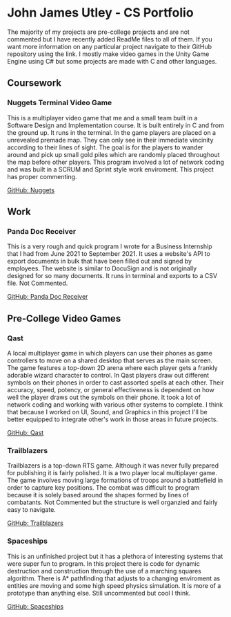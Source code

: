 # John James Utley - CS Portfolio

The majority of my projects are pre-college projects and are not commented but I have recently added ReadMe files to all of them. If you want more information on any particular project navigate to their GitHub repository using the link. I mostly make video games in the Unity Game Engine using C# but some projects are made with C and other languages.

## Coursework

### Nuggets Terminal Video Game
This is a multiplayer video game that me and a small team built in a Software Design and Implementation course. It is built entirely in C and from the ground up. It runs in the terminal. In the game players are placed on a unrevealed premade map. They can only see in their immediate vincinity according to their lines of sight. The goal is for the players to wander around and pick up small gold piles which are randomly placed throughout the map before other players. This program involved a lot of network coding and was built in a SCRUM and Sprint style work enviroment. This project has proper commenting.

[GitHub: Nuggets](https://github.com/cs50spring2021/nuggets-nunchuck-buccaneer)

## Work
### Panda Doc Receiver
This is a very rough and quick program I wrote for a Business Internship that I had from June 2021 to September 2021. It uses a website's API to export documents in bulk that have been filled out and signed by employees. The website is similar to DocuSign and is not originally designed for so many documents. It runs in terminal and exports to a CSV file. Not Commented.

[GitHub: Panda Doc Receiver](https://github.com/JohnJamesUtley/Panda-Doc-Receiver)

## Pre-College Video Games

### Qast
A local multiplayer game in which players can use their phones as game controllers to move on a shared desktop that serves as the main screen. The game features a top-down 2D arena where each player gets a frankly adorable wizard character to control. In Qast players draw out different symbols on their phones in order to cast assorted spells at each other. Their accuracy, speed, potency, or general effectiveness is dependent on how well the player draws out the symbols on their phone. It took a lot of network coding and working with various other systems to complete. I think that because I worked on UI, Sound, and Graphics in this project I'll be better equipped to integrate other's work in those areas in  future projects.

[GitHub: Qast](https://github.com/JohnJamesUtley/Qast)


### Trailblazers
Trailblazers is a top-down RTS game. Although it was never fully prepared for publishing it is fairly polished. It is a two player local multiplayer game. The game involves moving large formations of troops around a battlefield in order to capture key positions. The combat was difficult to program because it is solely based around the shapes formed by lines of combatants. Not Commented but the structure is well organzied and fairly easy to navigate.

[GitHub: Trailblazers](https://github.com/JohnJamesUtley/Trailblazers)

### Spaceships
This is an unfinished project but it has a plethora of interesting systems that were super fun to program. In this project there is code for dynamic destruction and construction through the use of a marching squares algorithm. There is A* pathfinding that adjusts to a changing enviroment as entities are moving and some high speed physics simulation. It is more of a prototype than anything else. Still uncommented but cool I think.

[GitHub: Spaceships](https://github.com/JohnJamesUtley/Spaceships-3)
